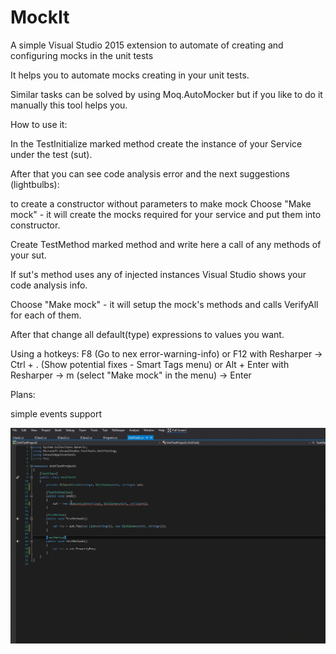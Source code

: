 # MockIt
A simple Visual Studio 2015 extension to automate of creating and configuring mocks in the unit tests

It helps you to automate mocks creating in your unit tests.

Similar tasks can be solved by using Moq.AutoMocker but if you like to do it manually this tool helps you.

How to use it:

In the TestInitialize marked method create the instance of your Service under the test (sut).

After that you can see code analysis error and the next suggestions (lightbulbs):

to create a constructor without parameters
to make mock
 Choose "Make mock" - it will create the mocks required for your service and put them into constructor.

 Create TestMethod marked method and write here a call of any methods of your sut.

 If sut's method uses any of injected instances Visual Studio shows your code analysis info.

 Choose "Make mock" - it will setup the mock's methods and calls VerifyAll for each of them.

 After that change all default(type) expressions to values you want.

 Using a hotkeys: F8 (Go to nex error-warning-info) or F12 with Resharper -> Ctrl + . (Show potential fixes - Smart Tags  menu) or Alt + Enter with Resharper -> m (select "Make mock" in the menu) -> Enter

Plans: 

simple events support

![alt tag](https://raw.githubusercontent.com/ycherkes/MockIt/master/MockIto.gif)
